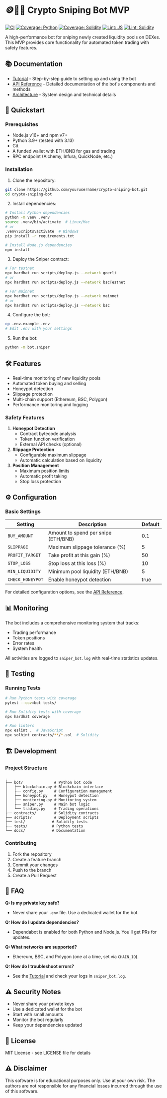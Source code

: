 # 🪙️🔫🤖 Crypto Sniping Bot MVP

[![CI](https://github.com/aljazfrancic/crypto-sniping-bot/actions/workflows/ci.yml/badge.svg)](https://github.com/aljazfrancic/crypto-sniping-bot/actions/workflows/ci.yml)
[![Coverage: Python](https://img.shields.io/badge/coverage-pytest--cov-informational)](https://pytest-cov.readthedocs.io/)
[![Coverage: Solidity](https://img.shields.io/badge/coverage-hardhat--coverage-informational)](https://github.com/sc-forks/solidity-coverage)
[![Lint: JS](https://img.shields.io/badge/lint-eslint-informational)](https://eslint.org/)
[![Lint: Solidity](https://img.shields.io/badge/lint-solhint-informational)](https://protofire.github.io/solhint/)

A high-performance bot for sniping newly created liquidity pools on DEXes. This MVP provides core functionality for automated token trading with safety features.

## 📚 Documentation

- [Tutorial](docs/tutorial.md) - Step-by-step guide to setting up and using the bot
- [API Reference](docs/api.md) - Detailed documentation of the bot's components and methods
- [Architecture](docs/architecture.md) - System design and technical details

## 🚀 Quickstart

### Prerequisites

* Node.js v16+ and npm v7+
* Python 3.9+ (tested with 3.13)
* Git
* A funded wallet with ETH/BNB for gas and trading
* RPC endpoint (Alchemy, Infura, QuickNode, etc.)

### Installation

1. Clone the repository:
```bash
git clone https://github.com/yourusername/crypto-sniping-bot.git
cd crypto-sniping-bot
```

2. Install dependencies:
```bash
# Install Python dependencies
python -m venv .venv
source .venv/bin/activate  # Linux/Mac
# or
.venv\Scripts\activate  # Windows
pip install -r requirements.txt

# Install Node.js dependencies
npm install
```

3. Deploy the Sniper contract:
```bash
# For testnet
npx hardhat run scripts/deploy.js --network goerli
# or
npx hardhat run scripts/deploy.js --network bscTestnet

# For mainnet
npx hardhat run scripts/deploy.js --network mainnet
# or
npx hardhat run scripts/deploy.js --network bsc
```

4. Configure the bot:
```bash
cp .env.example .env
# Edit .env with your settings
```

5. Run the bot:
```bash
python -m bot.sniper
```

## 🛠️ Features

- Real-time monitoring of new liquidity pools
- Automated token buying and selling
- Honeypot detection
- Slippage protection
- Multi-chain support (Ethereum, BSC, Polygon)
- Performance monitoring and logging

### Safety Features

1. **Honeypot Detection**
   * Contract bytecode analysis
   * Token function verification
   * External API checks (optional)
2. **Slippage Protection**
   * Configurable maximum slippage
   * Automatic calculation based on liquidity
3. **Position Management**
   * Maximum position limits
   * Automatic profit taking
   * Stop loss protection

## ⚙️ Configuration

### Basic Settings

| Setting          | Description                         | Default |
| ---------------- | ----------------------------------- | ------- |
| `BUY_AMOUNT`     | Amount to spend per snipe (ETH/BNB) | 0.1     |
| `SLIPPAGE`       | Maximum slippage tolerance (%)      | 5       |
| `PROFIT_TARGET`  | Take profit at this gain (%)        | 50      |
| `STOP_LOSS`      | Stop loss at this loss (%)          | 10      |
| `MIN_LIQUIDITY`  | Minimum pool liquidity (ETH/BNB)    | 5       |
| `CHECK_HONEYPOT` | Enable honeypot detection           | true    |

For detailed configuration options, see the [API Reference](docs/api.md#configuration-reference).

## 📊 Monitoring

The bot includes a comprehensive monitoring system that tracks:
- Trading performance
- Token positions
- Error rates
- System health

All activities are logged to `sniper_bot.log` with real-time statistics updates.

## 🧪 Testing

### Running Tests

```bash
# Run Python tests with coverage
pytest --cov=bot tests/

# Run Solidity tests with coverage
npx hardhat coverage

# Run linters
npx eslint .  # JavaScript
npx solhint contracts/**/*.sol  # Solidity
```

## 🏗️ Development

### Project Structure
```
.
├── bot/              # Python bot code
│   ├── blockchain.py # Blockchain interface
│   ├── config.py     # Configuration management
│   ├── honeypot.py   # Honeypot detection
│   ├── monitoring.py # Monitoring system
│   ├── sniper.py     # Main bot logic
│   └── trading.py    # Trading operations
├── contracts/        # Solidity contracts
├── scripts/          # Deployment scripts
├── test/            # Solidity tests
├── tests/           # Python tests
└── docs/            # Documentation
```

### Contributing

1. Fork the repository
2. Create a feature branch
3. Commit your changes
4. Push to the branch
5. Create a Pull Request

## 🤔 FAQ

**Q: Is my private key safe?**
- Never share your `.env` file. Use a dedicated wallet for the bot.

**Q: How do I update dependencies?**
- Dependabot is enabled for both Python and Node.js. You'll get PRs for updates.

**Q: What networks are supported?**
- Ethereum, BSC, and Polygon (one at a time, set via `CHAIN_ID`).

**Q: How do I troubleshoot errors?**
- See the [Tutorial](docs/tutorial.md#troubleshooting) and check your logs in `sniper_bot.log`.

## ⚠️ Security Notes

- Never share your private keys
- Use a dedicated wallet for the bot
- Start with small amounts
- Monitor the bot regularly
- Keep your dependencies updated

## 📄 License

MIT License - see LICENSE file for details

## ⚠️ Disclaimer

This software is for educational purposes only. Use at your own risk. The authors are not responsible for any financial losses incurred through the use of this software.
